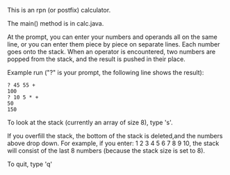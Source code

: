 This is an rpn (or postfix) calculator.

The main() method is in calc.java.

At the prompt, you can enter your numbers and operands all on the same line,
or you can enter them piece by piece on separate lines. Each number goes
onto the stack. When an operator is encountered, two numbers are popped from
the stack, and the result is pushed in their place.

Example run ("?" is your prompt, the following line shows the result):

```
? 45 55 +
100
? 10 5 * +
50
150
```

To look at the stack (currently an array of size 8), type 's'.

If you overfill the stack, the bottom of the stack is deleted,and the numbers 
above drop down. For example, if you enter: 1 2 3 4 5 6 7 8 9 10, the stack will 
consist of the last 8 numbers (because the stack size is set to 8).

To quit, type 'q'
